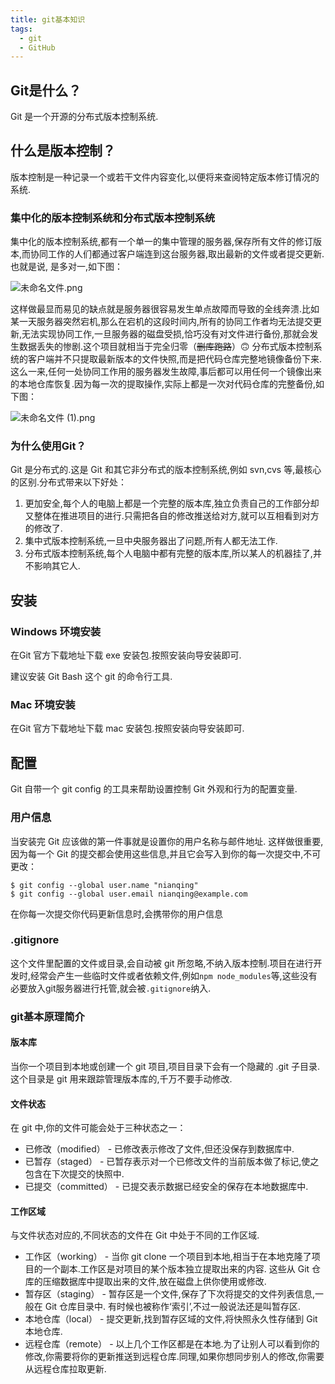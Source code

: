 ```yaml
---
title: git基本知识
tags:
  - git
  - GitHub
---
```

## Git是什么？
  Git 是一个开源的分布式版本控制系统.
## 什么是版本控制？

  版本控制是一种记录一个或若干文件内容变化,以便将来查阅特定版本修订情况的系统.

### 集中化的版本控制系统和分布式版本控制系统

 集中化的版本控制系统,都有一个单一的集中管理的服务器,保存所有文件的修订版本,而协同工作的人们都通过客户端连到这台服务器,取出最新的文件或者提交更新.也就是说,  <!-- more -->是多对一,如下图：

  ![未命名文件.png](https://i.loli.net/2019/03/14/5c8a2964c00a2.png)

 这样做最显而易见的缺点就是服务器很容易发生单点故障而导致的全线奔溃.比如某一天服务器突然宕机,那么在宕机的这段时间内,所有的协同工作者均无法提交更新,无法实现协同工作,一旦服务器的磁盘受损,恰巧没有对文件进行备份,那就会发生数据丢失的惨剧.这个项目就相当于完全归零（~~删库跑路~~）🙃️
 分布式版本控制系统的客户端并不只提取最新版本的文件快照,而是把代码仓库完整地镜像备份下来.这么一来,任何一处协同工作用的服务器发生故障,事后都可以用任何一个镜像出来的本地仓库恢复.因为每一次的提取操作,实际上都是一次对代码仓库的完整备份,如下图：

 ![未命名文件 (1).png](https://i.loli.net/2019/03/14/5c8a2b75051e1.png)


### 为什么使用Git？

Git 是分布式的.这是 Git 和其它非分布式的版本控制系统,例如 svn,cvs 等,最核心的区别.分布式带来以下好处：

1. 更加安全,每个人的电脑上都是一个完整的版本库,独立负责自己的工作部分却又整体在推进项目的进行.只需把各自的修改推送给对方,就可以互相看到对方的修改了.
2. 集中式版本控制系统,一旦中央服务器出了问题,所有人都无法工作.
3. 分布式版本控制系统,每个人电脑中都有完整的版本库,所以某人的机器挂了,并不影响其它人.




## 安装
### Windows 环境安装

在Git 官方下载地址下载 exe 安装包.按照安装向导安装即可.

建议安装 Git Bash 这个 git 的命令行工具.

### Mac 环境安装

在Git 官方下载地址下载 mac 安装包.按照安装向导安装即可.

## 配置

 Git 自带一个 git config 的工具来帮助设置控制 Git 外观和行为的配置变量.

### 用户信息

 当安装完 Git 应该做的第一件事就是设置你的用户名称与邮件地址. 这样做很重要,因为每一个 Git 的提交都会使用这些信息,并且它会写入到你的每一次提交中,不可更改：
 ```
 $ git config --global user.name "nianqing"
 $ git config --global user.email nianqing@example.com
 ```
 在你每一次提交你代码更新信息时,会携带你的用户信息

### .gitignore

 这个文件里配置的文件或目录,会自动被 git 所忽略,不纳入版本控制.项目在进行开发时,经常会产生一些临时文件或者依赖文件,例如`npm node_modules`等,这些没有必要放入git服务器进行托管,就会被`.gitignore`纳入.

### git基本原理简介

#### 版本库
   当你一个项目到本地或创建一个 git 项目,项目目录下会有一个隐藏的 .git 子目录.这个目录是 git 用来跟踪管理版本库的,千万不要手动修改.
#### 文件状态
   在 git 中,你的文件可能会处于三种状态之一：

  - 已修改（modified） - 已修改表示修改了文件,但还没保存到数据库中.
  - 已暂存（staged） - 已暂存表示对一个已修改文件的当前版本做了标记,使之包含在下次提交的快照中.
  - 已提交（committed） - 已提交表示数据已经安全的保存在本地数据库中.    

#### 工作区域
   与文件状态对应的,不同状态的文件在 Git 中处于不同的工作区域.

  - 工作区（working） - 当你 git clone 一个项目到本地,相当于在本地克隆了项目的一个副本.工作区是对项目的某个版本独立提取出来的内容. 这些从 Git 仓库的压缩数据库中提取出来的文件,放在磁盘上供你使用或修改.
  - 暂存区（staging） - 暂存区是一个文件,保存了下次将提交的文件列表信息,一般在 Git 仓库目录中. 有时候也被称作‘索引’,不过一般说法还是叫暂存区.
  - 本地仓库（local） - 提交更新,找到暂存区域的文件,将快照永久性存储到 Git 本地仓库.
  - 远程仓库（remote） - 以上几个工作区都是在本地.为了让别人可以看到你的修改,你需要将你的更新推送到远程仓库.同理,如果你想同步别人的修改,你需要从远程仓库拉取更新.
